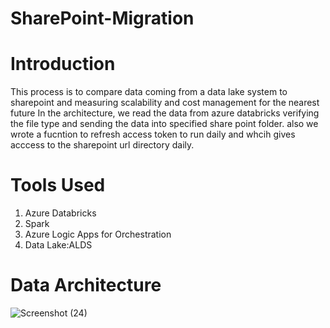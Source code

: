 # SharePoint-Migration

# Introduction
This process is to compare data coming from a data lake system to sharepoint and measuring scalability and cost management for the nearest future
In the architecture, we read the data from azure databricks verifying the file type and sending the data into specified share point folder. also we wrote a fucntion to refresh access token to run daily and whcih gives acccess to the sharepoint url directory daily.

# Tools Used
1. Azure Databricks
2. Spark
3. Azure Logic Apps for Orchestration
4. Data Lake:ALDS


# Data Architecture
![Screenshot (24)](https://github.com/adunajiye/SharePoint-Migration/assets/80220180/ff503e7c-1e40-4304-9b98-c99331394e72)
